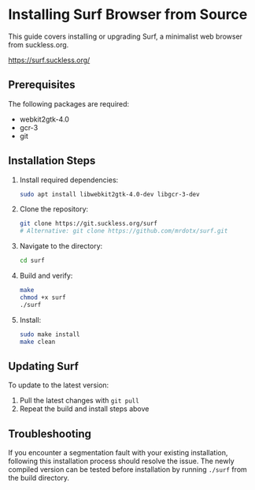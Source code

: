 # Installing Surf Browser from Source

This guide covers installing or upgrading Surf, a minimalist web browser from suckless.org.

https://surf.suckless.org/

## Prerequisites

The following packages are required:

- webkit2gtk-4.0
- gcr-3
- git

## Installation Steps

1. Install required dependencies:
   
   ```bash
   sudo apt install libwebkit2gtk-4.0-dev libgcr-3-dev
   ```

2. Clone the repository:
   
   ```bash
   git clone https://git.suckless.org/surf
   # Alternative: git clone https://github.com/mrdotx/surf.git
   ```

3. Navigate to the directory:
   
   ```bash
   cd surf
   ```

4. Build and verify:
   
   ```bash
   make
   chmod +x surf
   ./surf
   ```

5. Install:
   
   ```bash
   sudo make install
   make clean
   ```

## Updating Surf

To update to the latest version:

1. Pull the latest changes with `git pull`
2. Repeat the build and install steps above

## Troubleshooting

If you encounter a segmentation fault with your existing installation, following this installation process should resolve the issue. The newly compiled version can be tested before installation by running `./surf` from the build directory.
